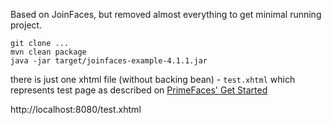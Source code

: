 Based on JoinFaces, but removed almost everything to get minimal running project.

```
git clone ...
mvn clean package
java -jar target/joinfaces-example-4.1.1.jar
```

there is just one xhtml file (without backing bean) - `test.xhtml` which represents test page as described on [PrimeFaces' Get Started](https://www.primefaces.org/gettingstarted/)

http://localhost:8080/test.xhtml

